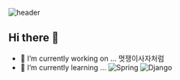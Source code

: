 ![header](https://capsule-render.vercel.app/api?type=waving&height=300&color=gradient&text=Withiue's%20GitHub&rotate=0)

## Hi there 👋

- 🔭 I’m currently working on ... 멋쟁이사자처럼
- 🌱 I’m currently learning ... ![Spring](https://img.shields.io/badge/spring-%236DB33F.svg?style=for-the-badge&logo=spring&logoColor=white) ![Django](https://img.shields.io/badge/django-%23092E20.svg?style=for-the-badge&logo=django&logoColor=white)

<!--
- 👯 I’m looking to collaborate on ...
- 🤔 I’m looking for help with ...
- 💬 Ask me about ...
- 📫 How to reach me: ...
- 😄 Pronouns: ...
- ⚡ Fun fact: ...
-->

